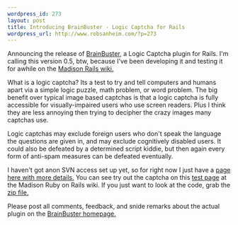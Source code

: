 ```yaml
--- 
wordpress_id: 273
layout: post
title: Introducing BrainBuster - Logic Captcha for Rails
wordpress_url: http://www.robsanheim.com/?p=273
---
```

Announcing the release of <a href="http://www.robsanheim.com/brain-buster">BrainBuster</a>, a Logic Captcha plugin for Rails.   I'm calling this version 0.5, btw, because I've been developing it and testing it for awhile on the <a href="http://madisonrails.com">Madison Rails wiki.</a>

What is a logic captcha?  Its a test to try and tell computers and humans apart via a simple logic puzzle, math problem, or word problem.  The big benefit over typical image based captchas is that a logic captcha is fully accessible for visually-impaired users who use screen readers.  Plus I think they are less annoying then trying to decipher the crazy images many captchas use.  

Logic captchas may exclude foreign users who don't speak the language the questions are given in, and may exclude cognitively disabled users.  It could also be defeated by a determined script kiddie, but then again every form of anti-spam measures can be defeated eventually.

I haven't got anon SVN access set up yet, so for right now I just have a <a href="http://www.robsanheim.com/brain-buster">page here with more details.</a>  You can see try out the captcha on this <a href="http://www.madisonrails.com/wiki/pages/captcha+test+page">test page</a> at the Madison Ruby on Rails wiki.  If you just want to look at the code, grab the <a href="http://robsanheim.com/wp-content/brain_buster.zip">zip file.</a>

Please post all comments, feedback, and snide remarks about the actual plugin on the <a href="http://www.robsanheim.com/brain-buster/">BrainBuster homepage.</a>
